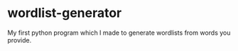# wordlist-generator
My first python program which I made to generate wordlists from words you provide.
